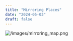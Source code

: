 ```yaml
---
title: "Mirroring Places"
date: "2024-05-03"
draft: false
---
```


![/images/mirroring_map.png](/images/mirroring_map.png)

